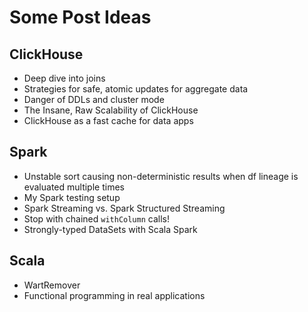 # Some Post Ideas

## ClickHouse

- Deep dive into joins
- Strategies for safe, atomic updates for aggregate data
- Danger of DDLs and cluster mode
- The Insane, Raw Scalability of ClickHouse
- ClickHouse as a fast cache for data apps

## Spark

- Unstable sort causing non-deterministic results when df lineage is evaluated multiple times
- My Spark testing setup
- Spark Streaming vs. Spark Structured Streaming
- Stop with chained `withColumn` calls!
- Strongly-typed DataSets with Scala Spark

## Scala

- WartRemover
- Functional programming in real applications